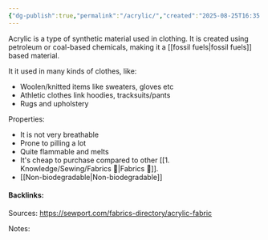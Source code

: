 ```yaml
---
{"dg-publish":true,"permalink":"/acrylic/","created":"2025-08-25T16:35:57.165+10:00","updated":"2025-08-25T16:52:39.445+10:00"}
---
```


Acrylic is a type of synthetic material used in clothing.
It is created using petroleum or coal-based chemicals, making it a [[fossil fuels\|fossil fuels]] based material.

It it used in many kinds of clothes, like:
- Woolen/knitted items like sweaters, gloves etc
- Athletic clothes link hoodies, tracksuits/pants
- Rugs and upholstery

Properties:
- It is not very breathable
- Prone to pilling a lot
- Quite flammable and melts 
- It's cheap to purchase compared to other [[1. Knowledge/Sewing/Fabrics 🌱\|Fabrics 🌱]]. 
- [[Non-biodegradable\|Non-biodegradable]]



#### Backlinks:
Sources:
https://sewport.com/fabrics-directory/acrylic-fabric

Notes:
